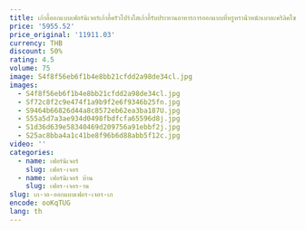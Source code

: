 ```yaml
---
title: เก้าอี้ออกแบบเฟอร์นิเจอร์เก้าอี้ครัวโปร่งใสเก้าอี้รับประทานอาหารการออกแบบที่หรูหราน้ําหนักเบาอะคริลิคโซฟาเดี่ยวพลาสติก
price: '5955.52'
price_original: '11911.03'
currency: THB
discount: 50%
rating: 4.5
volume: 75
image: S4f8f56eb6f1b4e8bb21cfdd2a98de34cl.jpg
images:
  - S4f8f56eb6f1b4e8bb21cfdd2a98de34cl.jpg
  - Sf72c8f2c9e474f1a9b9f2e6f9346b25fn.jpg
  - S9464b66826d44a8c8572eb62ea3ba187U.jpg
  - S55a5d7a3ae934d0498fbdfcfa65596d8j.jpg
  - S1d36d639e58340469d209756a91ebbf2j.jpg
  - S25ac8bba4a1c41be8f96b6d88abb5f12c.jpg
video: ''
categories:
  - name: เฟอร์นิเจอร์
    slug: เฟอร-เจอร
  - name: เฟอร์นิเจอร์ บ้าน
    slug: เฟอร-เจอร-าน
slug: เก-าอ-ออกแบบเฟอร-เจอร-เก
encode: ooKqTUG
lang: th
---
```

  